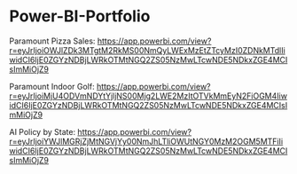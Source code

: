 # Power-BI-Portfolio

Paramount Pizza Sales:
https://app.powerbi.com/view?r=eyJrIjoiOWJlZDk3MTgtM2RkMS00NmQyLWExMzEtZTcyMzI0ZDNkMTdlIiwidCI6IjE0ZGYzNDBjLWRkOTMtNGQ2ZS05NzMwLTcwNDE5NDkxZGE4MCIsImMiOjZ9

Paramount Indoor Golf:
https://app.powerbi.com/view?r=eyJrIjoiMjU4ODVmNDYtYjljNS00Mjg2LWE2MzItOTVkMmEyN2FiOGM4IiwidCI6IjE0ZGYzNDBjLWRkOTMtNGQ2ZS05NzMwLTcwNDE5NDkxZGE4MCIsImMiOjZ9

AI Policy by State:
https://app.powerbi.com/view?r=eyJrIjoiYWJlMGRjZjMtNGVjYy00NmJhLTliOWUtNGY0MzM2OGM5MTFiIiwidCI6IjE0ZGYzNDBjLWRkOTMtNGQ2ZS05NzMwLTcwNDE5NDkxZGE4MCIsImMiOjZ9

